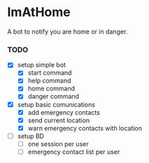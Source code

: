 # ImAtHome

A bot to notify you are home or in danger.

### TODO

- [x] setup simple bot
  - [x] start command
  - [x] help command
  - [x] home command
  - [x] danger command
- [x] setup basic comunications
  - [x] add emergency contacts
  - [x] send current location
  - [x] warn emergency contacts with location
- [ ] setup BD
  - [ ] one session per user
  - [ ] emergency contact list per user
